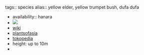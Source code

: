 tags:: species
alias:: yellow elder, yellow trumpet bush, dufa dufa

- availability:: hanara
- ![](https://peach-geographical-bat-397.mypinata.cloud/ipfs/QmQQTkYuF1Bf4JSS3EXjjVvvvFkUdKUk2Jkhi5hZrs6pi9)
- [wiki](https://en.wikipedia.org/wiki/Tecoma_stans)
- [plantsofasia](http://www.plantsofasia.com/index/tecoma/0-127)
- [tokopedia](https://www.tokopedia.com/tukangtamankarya/bibit-tanaman-bunga-tecoma-maria-bibit-pohon-tecoma-stans-tekomaria?extParam=ivf%3Dfalse%26src%3Dsearch)
- height: up to 10m
-
